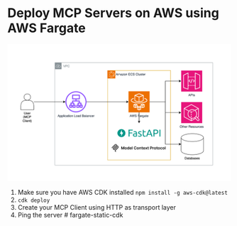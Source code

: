 # Deploy MCP Servers on AWS using AWS Fargate

![architecture](architecture.png)

1. Make sure you have AWS CDK installed `npm install -g aws-cdk@latest`
2. `cdk deploy`
3. Create your MCP Client using HTTP as transport layer
4. Ping the server
#   f a r g a t e - s t a t i c - c d k 
 
 